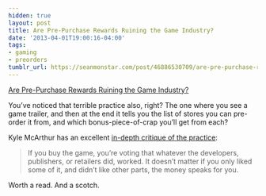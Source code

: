 ```yaml
---
hidden: true
layout: post
title: Are Pre-Purchase Rewards Ruining the Game Industry?
date: '2013-04-01T19:00:16-04:00'
tags:
- gaming
- preorders
tumblr_url: https://seanmonstar.com/post/46886530709/are-pre-purchase-rewards-ruining-the-game
---
```

[Are Pre-Purchase Rewards Ruining the Game Industry?](http://rolltonotdie.com/post/46385886573/pre-orders-on-parade-are-pre-purchase-rewards-ruining)  

You’ve noticed that terrible practice also, right? The one where you see a game trailer, and then at the end it tells you the list of stores you can pre-order it from, and which bonus-piece-of-crap you’ll get from each?

Kyle McArthur has an excellent [in-depth critique of the practice](http://rolltonotdie.com/post/46385886573/pre-orders-on-parade-are-pre-purchase-rewards-ruining):

> If you buy the game, you’re voting that whatever the developers, publishers, or retailers did, worked. It doesn’t matter if you only liked some of it, and didn’t like other parts, the money speaks for you.

Worth a read. And a scotch.

